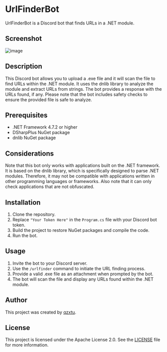 # UrlFinderBot

UrlFinderBot is a Discord bot that finds URLs in a .NET module.

## Screenshot
![image](https://github.com/qzxtu/UrlFinderBot/assets/69091361/4b232d60-dba0-4c03-b2d8-0f24468bcfcb)

## Description

This Discord bot allows you to upload a .exe file and it will scan the file to find URLs within the .NET module. It uses the dnlib library to analyze the module and extract URLs from strings. The bot provides a response with the URLs found, if any. Please note that the bot includes safety checks to ensure the provided file is safe to analyze.

## Prerequisites

- .NET Framework 4.7.2 or higher
- DSharpPlus NuGet package
- dnlib NuGet package

## Considerations
Note that this bot only works with applications built on the .NET framework. It is based on the dnlib library, which is specifically designed to parse .NET modules. Therefore, it may not be compatible with applications written in other programming languages or frameworks. Also note that it can only check applications that are not obfuscated.

## Installation

1. Clone the repository.
2. Replace `"Your Token Here"` in the `Program.cs` file with your Discord bot token.
3. Build the project to restore NuGet packages and compile the code.
4. Run the bot.

## Usage

1. Invite the bot to your Discord server.
2. Use the `/urlfinder` command to initiate the URL finding process.
3. Provide a valid .exe file as an attachment when prompted by the bot.
4. The bot will scan the file and display any URLs found within the .NET module.

## Author

This project was created by [qzxtu](https://github.com/qzxtu).

## License

This project is licensed under the Apache License 2.0. See the [LICENSE](LICENSE) file for more information.
